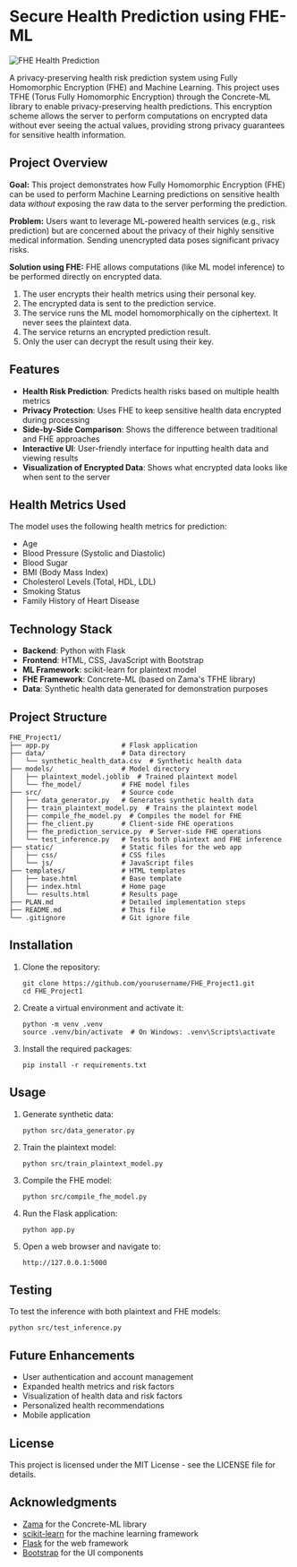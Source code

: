 # Secure Health Prediction using FHE-ML

![FHE Health Prediction](static/images/fhe_health_prediction.png)

A privacy-preserving health risk prediction system using Fully Homomorphic Encryption (FHE) and Machine Learning.
This project uses TFHE (Torus Fully Homomorphic Encryption) through the Concrete-ML library to enable privacy-preserving health predictions. This encryption scheme allows the server to perform computations on encrypted data without ever seeing the actual values, providing strong privacy guarantees for sensitive health information.

## Project Overview

**Goal:** This project demonstrates how Fully Homomorphic Encryption (FHE) can be used to perform Machine Learning predictions on sensitive health data *without* exposing the raw data to the server performing the prediction.

**Problem:** Users want to leverage ML-powered health services (e.g., risk prediction) but are concerned about the privacy of their highly sensitive medical information. Sending unencrypted data poses significant privacy risks.

**Solution using FHE:**
FHE allows computations (like ML model inference) to be performed directly on encrypted data.
1. The user encrypts their health metrics using their personal key.
2. The encrypted data is sent to the prediction service.
3. The service runs the ML model homomorphically on the ciphertext. It never sees the plaintext data.
4. The service returns an encrypted prediction result.
5. Only the user can decrypt the result using their key.

## Features

- **Health Risk Prediction**: Predicts health risks based on multiple health metrics
- **Privacy Protection**: Uses FHE to keep sensitive health data encrypted during processing
- **Side-by-Side Comparison**: Shows the difference between traditional and FHE approaches
- **Interactive UI**: User-friendly interface for inputting health data and viewing results
- **Visualization of Encrypted Data**: Shows what encrypted data looks like when sent to the server

## Health Metrics Used

The model uses the following health metrics for prediction:

- Age
- Blood Pressure (Systolic and Diastolic)
- Blood Sugar
- BMI (Body Mass Index)
- Cholesterol Levels (Total, HDL, LDL)
- Smoking Status
- Family History of Heart Disease

## Technology Stack

- **Backend**: Python with Flask
- **Frontend**: HTML, CSS, JavaScript with Bootstrap
- **ML Framework**: scikit-learn for plaintext model
- **FHE Framework**: Concrete-ML (based on Zama's TFHE library)
- **Data**: Synthetic health data generated for demonstration purposes

## Project Structure

```
FHE_Project1/
├── app.py                  # Flask application
├── data/                   # Data directory
│   └── synthetic_health_data.csv  # Synthetic health data
├── models/                 # Model directory
│   ├── plaintext_model.joblib  # Trained plaintext model
│   └── fhe_model/          # FHE model files
├── src/                    # Source code
│   ├── data_generator.py   # Generates synthetic health data
│   ├── train_plaintext_model.py  # Trains the plaintext model
│   ├── compile_fhe_model.py  # Compiles the model for FHE
│   ├── fhe_client.py       # Client-side FHE operations
│   ├── fhe_prediction_service.py  # Server-side FHE operations
│   └── test_inference.py   # Tests both plaintext and FHE inference
├── static/                 # Static files for the web app
│   ├── css/                # CSS files
│   └── js/                 # JavaScript files
├── templates/              # HTML templates
│   ├── base.html           # Base template
│   ├── index.html          # Home page
│   └── results.html        # Results page
├── PLAN.md                 # Detailed implementation steps
├── README.md               # This file
└── .gitignore              # Git ignore file
```

## Installation

1. Clone the repository:
   ```
   git clone https://github.com/yourusername/FHE_Project1.git
   cd FHE_Project1
   ```

2. Create a virtual environment and activate it:
   ```
   python -m venv .venv
   source .venv/bin/activate  # On Windows: .venv\Scripts\activate
   ```

3. Install the required packages:
   ```
   pip install -r requirements.txt
   ```

## Usage

1. Generate synthetic data:
   ```
   python src/data_generator.py
   ```

2. Train the plaintext model:
   ```
   python src/train_plaintext_model.py
   ```

3. Compile the FHE model:
   ```
   python src/compile_fhe_model.py
   ```

4. Run the Flask application:
   ```
   python app.py
   ```

5. Open a web browser and navigate to:
   ```
   http://127.0.0.1:5000
   ```

## Testing

To test the inference with both plaintext and FHE models:
```
python src/test_inference.py
```

## Future Enhancements

- User authentication and account management
- Expanded health metrics and risk factors
- Visualization of health data and risk factors
- Personalized health recommendations
- Mobile application

## License

This project is licensed under the MIT License - see the LICENSE file for details.

## Acknowledgments

- [Zama](https://www.zama.ai/) for the Concrete-ML library
- [scikit-learn](https://scikit-learn.org/) for the machine learning framework
- [Flask](https://flask.palletsprojects.com/) for the web framework
- [Bootstrap](https://getbootstrap.com/) for the UI components